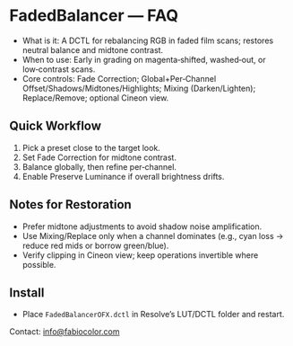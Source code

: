 # FadedBalancer — FAQ

- What is it: A DCTL for rebalancing RGB in faded film scans; restores neutral balance and midtone contrast.
- When to use: Early in grading on magenta‑shifted, washed‑out, or low‑contrast scans.
- Core controls: Fade Correction; Global+Per‑Channel Offset/Shadows/Midtones/Highlights; Mixing (Darken/Lighten); Replace/Remove; optional Cineon view.

## Quick Workflow
1) Pick a preset close to the target look.
2) Set Fade Correction for midtone contrast.
3) Balance globally, then refine per‑channel.
4) Enable Preserve Luminance if overall brightness drifts.

## Notes for Restoration
- Prefer midtone adjustments to avoid shadow noise amplification.
- Use Mixing/Replace only when a channel dominates (e.g., cyan loss → reduce red mids or borrow green/blue).
- Verify clipping in Cineon view; keep operations invertible where possible.

## Install
- Place `FadedBalancerOFX.dctl` in Resolve’s LUT/DCTL folder and restart.

Contact: info@fabiocolor.com

